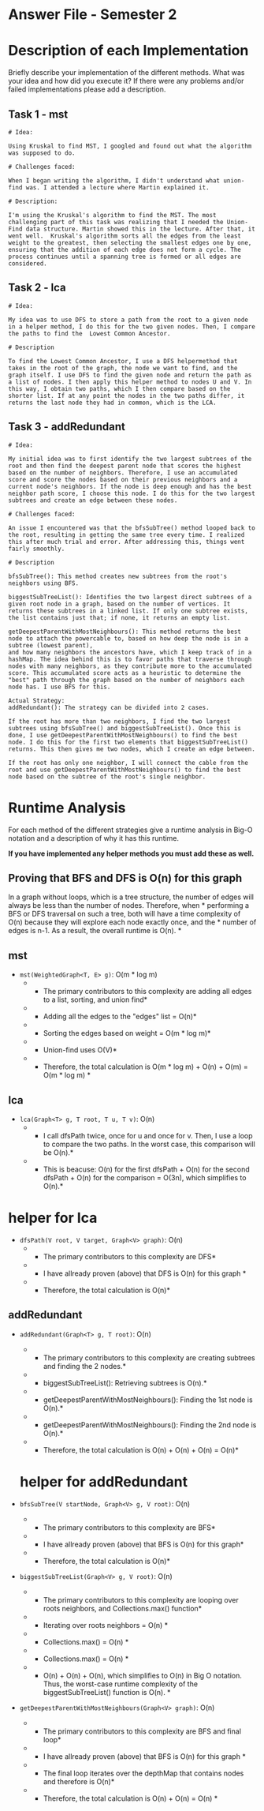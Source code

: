 # Answer File - Semester 2
# Description of each Implementation
Briefly describe your implementation of the different methods. What was your idea and how did you execute it? If there were any problems and/or failed implementations please add a description.

## Task 1 - mst

    # Idea:

    Using Kruskal to find MST, I googled and found out what the algorithm was supposed to do.

    # Challenges faced: 

    When I began writing the algorithm, I didn't understand what union-find was. I attended a lecture where Martin explained it.

    # Description:

    I'm using the Kruskal's algorithm to find the MST. The most challenging part of this task was realizing that I needed the Union-Find data structure. Martin showed this in the lecture. After that, it went well.  Kruskal's algorithm sorts all the edges from the least weight to the greatest, then selecting the smallest edges one by one, ensuring that the addition of each edge does not form a cycle. The process continues until a spanning tree is formed or all edges are considered.

## Task 2 - lca

    # Idea: 

    My idea was to use DFS to store a path from the root to a given node in a helper method, I do this for the two given nodes. Then, I compare the paths to find the  Lowest Common Ancestor.

    # Description

    To find the Lowest Common Ancestor, I use a DFS helpermethod that takes in the root of the graph, the node we want to find, and the graph itself. I use DFS to find the given node and return the path as a list of nodes. I then apply this helper method to nodes U and V. In this way, I obtain two paths, which I then compare based on the shorter list. If at any point the nodes in the two paths differ, it returns the last node they had in common, which is the LCA.

## Task 3 - addRedundant   

    # Idea:

    My initial idea was to first identify the two largest subtrees of the root and then find the deepest parent node that scores the highest based on the number of neighbors. Therefore, I use an accumulated score and score the nodes based on their previous neighbors and a current node's neighbors. If the node is deep enough and has the best neighbor path score, I choose this node. I do this for the two largest subtrees and create an edge between these nodes.

    # Challenges faced: 

    An issue I encountered was that the bfsSubTree() method looped back to the root, resulting in getting the same tree every time. I realized this after much trial and error. After addressing this, things went fairly smoothly.

    # Description

    bfsSubTree(): This method creates new subtrees from the root's neighbors using BFS.

    biggestSubTreeList(): Identifies the two largest direct subtrees of a given root node in a graph, based on the number of vertices. It returns these subtrees in a linked list. If only one subtree exists, the list contains just that; if none, it returns an empty list.

    getDeepestParentWithMostNeighbours(): This method returns the best node to attach the powercable to, based on how deep the node is in a subtree (lowest parent), 
    and how many neighbors the ancestors have, which I keep track of in a hashMap. The idea behind this is to favor paths that traverse through nodes with many neighbors, as they contribute more to the accumulated score. This accumulated score acts as a heuristic to determine the "best" path through the graph based on the number of neighbors each node has. I use BFS for this.

    Actual Strategy:
    addRedundant(): The strategy can be divided into 2 cases.
    
    If the root has more than two neighbors, I find the two largest subtrees using bfsSubTree() and biggestSubTreeList(). Once this is done, I use getDeepestParentWithMostNeighbours() to find the best node. I do this for the first two elements that biggestSubTreeList() returns. This then gives me two nodes, which I create an edge between.

    If the root has only one neighbor, I will connect the cable from the root and use getDeepestParentWithMostNeighbours() to find the best node based on the subtree of the root's single neighbor.



# Runtime Analysis
For each method of the different strategies give a runtime analysis in Big-O notation and a description of why it has this runtime.

**If you have implemented any helper methods you must add these as well.**

## Proving that BFS and DFS is O(n) for this graph
   In a graph without loops, which is a tree structure, the number of edges will always be less than the number of nodes. Therefore, when *
   performing a BFS or DFS traversal on such a tree, both will have a time complexity of O(n) because they will explore each node exactly once, and the *
   number of edges is n-1. As a result, the overall runtime is O(n). *

## mst
* ``mst(WeightedGraph<T, E> g)``: O(m * log m) 
    * * The primary contributors to this complexity are adding all edges to a list, sorting, and union find*
    * * Adding all the edges to the "edges" list = O(n)*
    * * Sorting the edges based on weight = O(m * log m)*
    * * Union-find uses O(V)*
    * * Therefore, the total calculation is O(m * log m) + O(n) + O(m) = O(m * log m) *


## lca
* ``lca(Graph<T> g, T root, T u, T v)``: O(n)
    * * I call dfsPath twice, once for u and once for v. Then, I use a loop to compare the two paths. In the worst case, this comparison will be O(n).* 
    * * This is beacuse: O(n) for the first dfsPath + O(n) for the second dfsPath + O(n) for the comparison = O(3n), which simplifies to O(n).*

# helper for lca 
* ``dfsPath(V root, V target, Graph<V> graph)``: O(n)
    * * The primary contributors to this complexity are DFS* 
    * * I have allready proven (above) that DFS is O(n) for this graph *
    * * Therefore, the total calculation is O(n)*


## addRedundant
* ``addRedundant(Graph<T> g, T root)``: O(n)
    * * The primary contributors to this complexity are creating subtrees and finding the 2 nodes.*
    * * biggestSubTreeList(): Retrieving subtrees is O(n).*
    * * getDeepestParentWithMostNeighbours(): Finding the 1st node is O(n).*
    * * getDeepestParentWithMostNeighbours(): Finding the 2nd node is O(n).*
    * * Therefore, the total calculation is O(n) + O(n) + O(n) = O(n)*

    # helper for addRedundant
* ``bfsSubTree(V startNode, Graph<V> g, V root)``: O(n)
    * * The primary contributors to this complexity are BFS* 
    * * I have allready proven (above) that BFS is O(n) for this graph*
    * * Therefore, the total calculation is O(n)*

* ``biggestSubTreeList(Graph<V> g, V root)``: O(n)
    * * The primary contributors to this complexity are looping over roots neighbors, and Collections.max() function*
    * * Iterating over roots neighbors = O(n) *
    * * Collections.max() = O(n) * 
    * * Collections.max() = O(n) * 
    * * O(n) + O(n) + O(n), which simplifies to O(n) in Big O notation. Thus, the worst-case runtime complexity of the biggestSubTreeList() function is O(n). *

* ``getDeepestParentWithMostNeighbours(Graph<V> graph)``: O(n)
    * * The primary contributors to this complexity are BFS and final loop*
    * * I have allready proven (above) that BFS is O(n) for this graph *
    * * The final loop iterates over the depthMap that contains nodes and therefore is O(n)*
    * * Therefore, the total calculation is O(n) + O(n) = O(n) *


